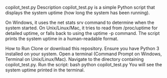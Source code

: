 copilot_test.py
Description
copilot_test.py is a simple Python script that displays the system uptime (how long the system has been running).

On Windows, it uses the net stats srv command to determine when the system started.
On Unix/Linux/Mac, it tries to read from /proc/uptime for detailed uptime, or falls back to using the uptime -p command.
The script prints the system uptime in a human-readable format.

How to Run
Clone or download this repository.
Ensure you have Python 3 installed on your system.
Open a terminal (Command Prompt on Windows, Terminal on Unix/Linux/Mac).
Navigate to the directory containing copilot_test.py.
Run the script:
bash
python copilot_test.py
You will see the system uptime printed in the terminal.
